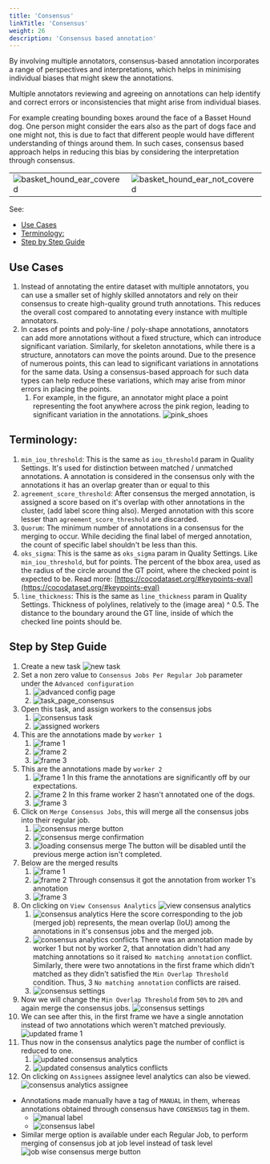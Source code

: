 ```yaml
---
title: 'Consensus'
linkTitle: 'Consensus'
weight: 26
description: 'Consensus based annotation'
---
```


By involving multiple annotators, consensus-based annotation incorporates a range of perspectives and interpretations, which helps in minimising individual biases that might skew the annotations.

Multiple annotators reviewing and agreeing on annotations can help identify and correct errors or inconsistencies that might arise from individual biases.

For example creating bounding boxes around the face of a Basset Hound dog. One person might consider the ears also as the part of dogs face and one might not, this is due to fact that different people would have different understanding of things around them. In such cases, consensus based approach helps in reducing this bias by considering the interpretation through consensus.

| | |
|---|---|
|![basket_hound_ear_covered](/images/basket_hound_ear_covered.png)|![basket_hound_ear_not_covered](/images/basket_hound_ear_not_covered.png)|


See:

- [Use Cases](#use-cases)
- [Terminology:](#terminology)
- [Step by Step Guide](#step-by-step-guide)

## Use Cases

1. Instead of annotating the entire dataset with multiple annotators, you can use a smaller set of highly skilled annotators and rely on their consensus to create high-quality ground truth annotations. This reduces the overall cost compared to annotating every instance with multiple annotators.
2. In cases of points and poly-line / poly-shape annotations, annotators can add more annotations without a fixed structure, which can introduce significant variation. Similarly, for skeleton annotations, while there is a structure, annotators can move the points around. Due to the presence of numerous points, this can lead to significant variations in annotations for the same data. Using a consensus-based approach for such data types can help reduce these variations, which may arise from minor errors in placing the points.
   1. For example, in the figure, an annotator might place a point representing the foot anywhere across the pink region, leading to significant variation in the annotations. ![pink_shoes](/images/pink_shoes.png)


## Terminology:
1. `min_iou_threshold`: This is the same as `iou_threshold` param in Quality Settings. It's used for distinction between matched / unmatched annotations. A annotation is considered in the consensus only with the annotations it has an overlap greater than or equal to this
2. `agreement_score_threshold`: After consensus the merged annotation, is assigned a score based on it's overlap with other annotations in the cluster, (add label score thing also). Merged annotation with this score lesser than `agreement_score_threshold` are discarded.
3. `Quorum`: The minimum number of annotations in a consensus for the merging to occur. While deciding the final label of merged annotation, the count of specific label shouldn't be less than this.
4. `oks_sigma`: This is the same as `oks_sigma` param in Quality Settings. Like `min_iou_threshold`, but for points. The percent of the bbox area, used as the radius of the circle around the GT point, where the checked point is expected to be. Read more: [https://cocodataset.org/#keypoints-eval](https://cocodataset.org/#keypoints-eval)
5. `line_thickness`: This is the same as `line_thickness` param in Quality Settings. Thickness of polylines, relatively to the (image area) ^ 0.5. The distance to the boundary around the GT line, inside of which the checked line points should be.


## Step by Step Guide
1. Create a new task ![new task](/images/new_task_page.png)
2. Set a non zero value to `Consensus Jobs Per Regular Job` parameter under the `Advanced configuration`
   1. ![advanced config page](/images/adv_conf_page.png)
   2. ![task_page_consensus](/images/task_page_consensus.png)
3. Open this task, and assign workers to the consensus jobs
   1. ![consensus task](/images/consensus_task.png)
   2. ![assigned workers](/images/assigned_workers.png)
4. This are the annotations made by `worker 1`
   1. ![frame 1](/images/worker_1_1.png)
   2. ![frame 2](/images/worker_1_2.png)
   3. ![frame 3](/images/worker_1_3.png)
5. This are the annotations made by `worker 2`
   1. ![frame 1](/images/worker_2_1.png) In this frame the annotations are significantly off by our expectations.
   2. ![frame 2](/images/worker_2_2.png) In this frame worker 2 hasn't annotated one of the dogs.
   3. ![frame 3](/images/worker_2_3.png)
6. Click on `Merge Consensus Jobs`, this will merge all the consensus jobs into their regular job.
   1. ![consensus merge button](/images/consensus_merge_button.png)
   2. ![consensus merge confirmation](/images/consensus_merge_confirmation.png)
   3. ![loading consensus merge](/images/loading_consensus_merge.png) The button will be disabled until the previous merge action isn't completed.
7. Below are the merged results
   1. ![frame 1](/images/merged_1.png)
   2. ![frame 2](/images/merged_2.png) Through consensus it got the annotation from worker 1's annotation
   3. ![frame 3](/images/merged_3.png)
8. On clicking on `View Consensus Analytics` ![view consensus analytics](/images/view_consensus_analytics.png)
   1. ![consensus analytics](/images/consensus_analytics_1.png) Here the score corresponding to the job (merged job) represents, the mean overlap (IoU) among the annotations in it's consensus jobs and the merged job.
   2. ![consensus analytics conflicts](/images/consensus_analytics_1_conf.png) There was an annotation made by worker 1 but not by worker 2, that annotation didn't had any matching annotations so it raised `No matching annotation` conflict. Similarly, there were two annotations in the first frame which didn't matched as they didn't satisfied the `Min Overlap Threshold` condition. Thus, 3 `No matching annotation` conflicts are raised.
   3. ![consensus settings](/images/consensus_settings_1.png)
9. Now we will change the `Min Overlap Threshold` from `50%` to `20%` and again merge the consensus jobs. ![consensus settings](/images/consensus_settings_2.png)
10. We can see after this, in the first frame we have a single annotation instead of two annotations which weren't matched previously. ![updated frame 1](/images/consensus_label.png)
11. Thus now in the consensus analytics page the number of conflict is reduced to one.
    1. ![updated consensus analytics](/images/consensus_analytics_2.png)
    1. ![updated consensus analytics conflicts](/images/consensus_analytics_2_conf.png)
12. On clicking on `Assignees` assignee level analytics can also be viewed. ![consensus analytics assignee](/images/consensus_analytics_2_assignee.png)

- Annotations made manually have a tag of `MANUAL` in them, whereas annotations obtained through consensus have `CONSENSUS` tag in them.
  - ![manual label](/images/manual_label.png)
  - ![consensus label](/images/consensus_label.png)
- Similar merge option is available under each Regular Job, to perform merging of consensus job at job level instead of task level ![job wise consensus merge button](/images/job_wise_consensus.png)